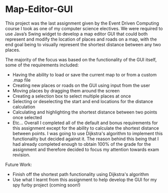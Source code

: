 # Map-Editor-GUI
This project was the last assignment given by the Event Driven Computing course I took as one of my computer science electives. We were required to use Java’s Swing widget to develop a map editor GUI that could both represent and modify the location of places and roads on a map, with the end goal being to visually represent the shortest distance between any two places.

The majority of the focus was based on the functionality of the GUI itself, some of the requirements included: 
  - Having the ability to load or save the current map to or from a custom .map file
  - Creating new places or roads on the GUI using input from the user
  - Moving places by dragging them around the screen
  - Creating a selection box to select multiple places at once
  - Selecting or deselecting the start and end locations for the distance calculation
  - Calculating and highlighting the shortest distance between two points once selected
  - Etc…
Overall I completed all of the default and bonus requirements for this assignment except for the ability to calculate the shortest distance between points. I was going to use Dijkstra's algorithm to implement this functionality but decided against it. The reason behind this being that I had already completed enough to obtain 100% of the grade for the assignment and therefore decided to focus my attention towards exam revision.

Future Work:
  - Finish off the shortest path functionality using Dijkstra's algorithm
  - Use what I learnt from this assignment to help develop the GUI for my spy furby project (coming soon!)
